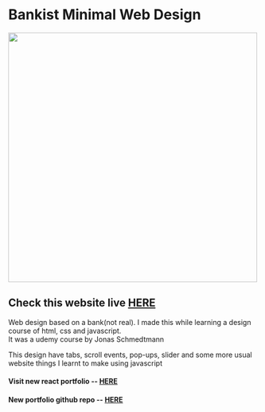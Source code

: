 # Bankist Minimal Web Design

<img width='500px' src='https://github.com/ParallelXL/bankist-website/assets/134038947/0eda6a13-a888-4284-b13d-88c7370463d3' />

<h2>Check this website live <a href='https://minimal-bankist.vercel.app' target="_blank">HERE</a></h2>

Web design based on a bank(not real). I made this while learning a design course of html, css and javascript. <br>
It was a udemy course by Jonas Schmedtmann <br>

This design have tabs, scroll events, pop-ups, slider and some more usual website things I learnt to make using javascript

<h4>Visit new react portfolio -- <a href='https://ayannagori.vercel.app/' target="_blank">HERE</a></h4>
<h4>New portfolio github repo -- <a href='https://github.com/ParallelXL/portfolio-react' target="_blank">HERE</a></h4>
